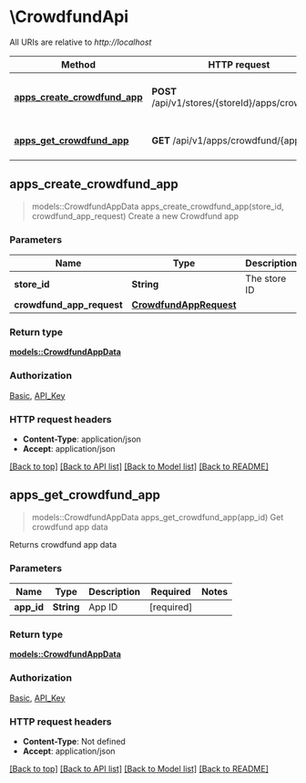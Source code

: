 # \CrowdfundApi

All URIs are relative to *http://localhost*

Method | HTTP request | Description
------------- | ------------- | -------------
[**apps_create_crowdfund_app**](CrowdfundApi.md#apps_create_crowdfund_app) | **POST** /api/v1/stores/{storeId}/apps/crowdfund | Create a new Crowdfund app
[**apps_get_crowdfund_app**](CrowdfundApi.md#apps_get_crowdfund_app) | **GET** /api/v1/apps/crowdfund/{appId} | Get crowdfund app data



## apps_create_crowdfund_app

> models::CrowdfundAppData apps_create_crowdfund_app(store_id, crowdfund_app_request)
Create a new Crowdfund app

### Parameters


Name | Type | Description  | Required | Notes
------------- | ------------- | ------------- | ------------- | -------------
**store_id** | **String** | The store ID | [required] |
**crowdfund_app_request** | [**CrowdfundAppRequest**](CrowdfundAppRequest.md) |  | [required] |

### Return type

[**models::CrowdfundAppData**](CrowdfundAppData.md)

### Authorization

[Basic](../README.md#Basic), [API_Key](../README.md#API_Key)

### HTTP request headers

- **Content-Type**: application/json
- **Accept**: application/json

[[Back to top]](#) [[Back to API list]](../README.md#documentation-for-api-endpoints) [[Back to Model list]](../README.md#documentation-for-models) [[Back to README]](../README.md)


## apps_get_crowdfund_app

> models::CrowdfundAppData apps_get_crowdfund_app(app_id)
Get crowdfund app data

Returns crowdfund app data

### Parameters


Name | Type | Description  | Required | Notes
------------- | ------------- | ------------- | ------------- | -------------
**app_id** | **String** | App ID | [required] |

### Return type

[**models::CrowdfundAppData**](CrowdfundAppData.md)

### Authorization

[Basic](../README.md#Basic), [API_Key](../README.md#API_Key)

### HTTP request headers

- **Content-Type**: Not defined
- **Accept**: application/json

[[Back to top]](#) [[Back to API list]](../README.md#documentation-for-api-endpoints) [[Back to Model list]](../README.md#documentation-for-models) [[Back to README]](../README.md)

